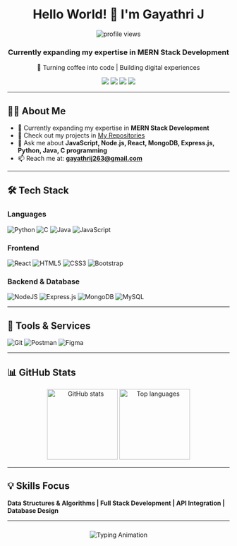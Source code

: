 <h1 align="center">Hello World! 👋 I'm Gayathri J</h1>

<p align="center">
  <img src="https://komarev.com/ghpvc/?username=gayathrij&label=Profile%20views&color=0e75b6&style=flat" alt="profile views" />
</p>

<h3 align="center">Currently expanding my expertise in MERN Stack Development</h3>
<p align="center">🚀 Turning coffee into code | Building digital experiences</p>

<p align="center">
  <a href="mailto:gayathrij263@gmail.com"><img src="https://img.shields.io/badge/Email-D14836?style=for-the-badge&logo=gmail&logoColor=white"></a>
  <a href="https://www.linkedin.com/in/gayathri-j2003/"><img src="https://img.shields.io/badge/LinkedIn-0077B5?style=for-the-badge&logo=linkedin&logoColor=white"></a>
  <a href="https://www.instagram.com/gayathri._.j/"><img src="https://img.shields.io/badge/Instagram-E4405F?style=for-the-badge&logo=instagram&logoColor=white"></a>
  <a href="https://leetcode.com/u/Gayathri_J2003/"><img src="https://img.shields.io/badge/LeetCode-FFA116?style=for-the-badge&logo=leetcode&logoColor=white"></a>
</p>

---

## 👩‍💻 About Me

- 🌱 Currently expanding my expertise in **MERN Stack Development**
- 💼 Check out my projects in [My Repositories](https://github.com/gayathrij?tab=repositories)
- 💬 Ask me about **JavaScript, Node.js, React, MongoDB, Express.js, Python, Java, C programming**
- 📫 Reach me at: **gayathrij263@gmail.com**

---

## 🛠 Tech Stack

### Languages  
![Python](https://img.shields.io/badge/Python-3776AB?style=for-the-badge&logo=python&logoColor=white)
![C](https://img.shields.io/badge/C-00599C?style=for-the-badge&logo=c&logoColor=white)
![Java](https://img.shields.io/badge/Java-007396?style=for-the-badge&logo=java&logoColor=white)
![JavaScript](https://img.shields.io/badge/Javascript-F7DF1E?style=for-the-badge&logo=javascript&logoColor=black)


### Frontend  
![React](https://img.shields.io/badge/React-20232A?style=for-the-badge&logo=react&logoColor=61DAFB)
![HTML5](https://img.shields.io/badge/HTML5-E34F26?style=for-the-badge&logo=html5&logoColor=white)
![CSS3](https://img.shields.io/badge/CSS3-1572B6?style=for-the-badge&logo=css3&logoColor=white)
![Bootstrap](https://img.shields.io/badge/Bootstrap-563D7C?style=for-the-badge&logo=bootstrap&logoColor=white)

### Backend & Database  
![NodeJS](https://img.shields.io/badge/Node.js-43853D?style=for-the-badge&logo=node-dot-js&logoColor=white)
![Express.js](https://img.shields.io/badge/Express.js-404D59?style=for-the-badge)
![MongoDB](https://img.shields.io/badge/MongoDB-4EA94B?style=for-the-badge&logo=mongodb&logoColor=white)
![MySQL](https://img.shields.io/badge/MySQL-4479A1?style=for-the-badge&logo=mysql&logoColor=white)

---

## 🔧 Tools & Services

![Git](https://img.shields.io/badge/Git-F05032?style=for-the-badge&logo=git&logoColor=white)
![Postman](https://img.shields.io/badge/Postman-FF6C37?style=for-the-badge&logo=postman&logoColor=white)
![Figma](https://img.shields.io/badge/Figma-F24E1E?style=for-the-badge&logo=figma&logoColor=white)

---


## 📊 GitHub Stats

<p align="center">
  <img height="160em" src="https://github-readme-stats.vercel.app/api?username=gayathrij&show_icons=true&theme=radical" alt="GitHub stats"/>
  <img height="160em" src="https://github-readme-stats.vercel.app/api/top-langs/?username=gayathrij&layout=compact&theme=radical" alt="Top languages"/>
</p>


---

## 💡 Skills Focus

**Data Structures & Algorithms | Full Stack Development | API Integration | Database Design**

---

### 
<p align="center">
  <img src="https://readme-typing-svg.herokuapp.com size=22&duration=3000&color=1AF7E4&center=true&vCenter=true&width=500&lines=✨+Passionate+about+Programming+✨;✨+Web+Development+and+Design+✨" alt="Typing Animation" />
</p>


